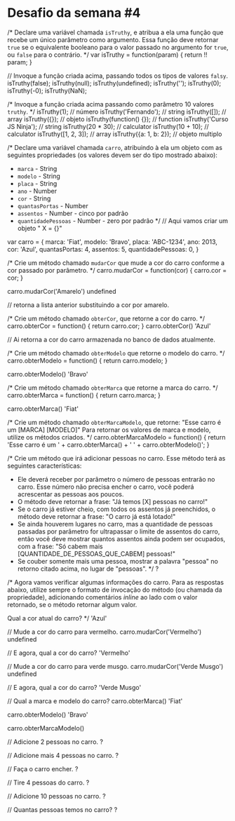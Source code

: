 # Desafio da semana #4

/*
Declare uma variável chamada `isTruthy`, e atribua a ela uma função que recebe um único parâmetro como argumento. Essa função deve retornar `true` se o equivalente booleano para o valor passado no argumento for `true`, ou `false` para o contrário.
*/
var isTruthy = function(param) {
    return !! param;
}

// Invoque a função criada acima, passando todos os tipos de valores `falsy`.
isTruthy(false);
isTruthy(null);
isTruthy(undefined);
isTruthy('');
isTruthy(0);
isTruthy(-0);
isTruthy(NaN);

/*
Invoque a função criada acima passando como parâmetro 10 valores `truthy`.
*/
isTruthy(1); // número
isTruthy('Fernando'); // string
isTruthy([]); // array
isTruthy({}); // objeto
isTruthy(function() {}); // function 
isTruthy('Curso JS Ninja'); // string
isTruthy(20 * 30); // calculator
isTruthy(10 + 10); // calculator
isTruthy([1, 2, 3]); // array
isTruthy({a: 1, b: 2}); // objeto multiplo 

/*
Declare uma variável chamada `carro`, atribuindo à ela um objeto com as
seguintes propriedades (os valores devem ser do tipo mostrado abaixo):
- `marca` - String
- `modelo` - String
- `placa` - String
- `ano` - Number
- `cor` - String
- `quantasPortas` - Number
- `assentos` - Number - cinco por padrão
- `quantidadePessoas` - Number - zero por padrão
*/
// Aqui vamos criar um objeto " X = {}" 

var carro = {
    marca: 'Fiat',
    modelo: 'Bravo',
    placa: 'ABC-1234',
    ano: 2013,
    cor: 'Azul',
    quantasPortas: 4,
    assentos: 5,
    quantidadePessoas: 0,
}

/*
Crie um método chamado `mudarCor` que mude a cor do carro conforme a cor
passado por parâmetro.
*/
carro.mudarCor = function(cor) {
    carro.cor = cor;
}

carro.mudarCor('Amarelo')
undefined

// retorna a lista anterior substituindo a cor por amarelo.

/*
Crie um método chamado `obterCor`, que retorne a cor do carro.
*/
carro.obterCor = function() {
    return carro.cor;
}
carro.obterCor()
'Azul'

// Ai retorna a cor do carro armazenada no banco de dados atualmente.

/*
Crie um método chamado `obterModelo` que retorne o modelo do carro.
*/
carro.obterModelo = function() {
    return carro.modelo;
}

carro.obterModelo()
'Bravo'

/*
Crie um método chamado `obterMarca` que retorne a marca do carro.
*/
carro.obterMarca = function() {
    return carro.marca;
}

carro.obterMarca()
'Fiat'

/*
Crie um método chamado `obterMarcaModelo`, que retorne:
"Esse carro é um [MARCA] [MODELO]"
Para retornar os valores de marca e modelo, utilize os métodos criados.
*/
carro.obterMarcaModelo = function() {
    return 'Esse carro é um ' + carro.obterMarca() + ' ' + carro.obterModelo()';
}

/*
Crie um método que irá adicionar pessoas no carro. Esse método terá as
seguintes características:
- Ele deverá receber por parâmetro o número de pessoas entrarão no carro. Esse
número não precisa encher o carro, você poderá acrescentar as pessoas aos
poucos.
- O método deve retornar a frase: "Já temos [X] pessoas no carro!"
- Se o carro já estiver cheio, com todos os assentos já preenchidos, o método
deve retornar a frase: "O carro já está lotado!"
- Se ainda houverem lugares no carro, mas a quantidade de pessoas passadas por
parâmetro for ultrapassar o limite de assentos do carro, então você deve
mostrar quantos assentos ainda podem ser ocupados, com a frase:
"Só cabem mais [QUANTIDADE_DE_PESSOAS_QUE_CABEM] pessoas!"
- Se couber somente mais uma pessoa, mostrar a palavra "pessoa" no retorno
citado acima, no lugar de "pessoas".
*/
?

/*
Agora vamos verificar algumas informações do carro. Para as respostas abaixo,
utilize sempre o formato de invocação do método (ou chamada da propriedade),
adicionando comentários _inline_ ao lado com o valor retornado, se o método
retornar algum valor.

Qual a cor atual do carro?
*/
'Azul'

// Mude a cor do carro para vermelho.
carro.mudarCor('Vermelho')
undefined

// E agora, qual a cor do carro?
'Vermelho'

// Mude a cor do carro para verde musgo.
carro.mudarCor('Verde Musgo')
undefined

// E agora, qual a cor do carro?
'Verde Musgo'

// Qual a marca e modelo do carro?
carro.obterMarca()
'Fiat'

carro.obterModelo()
'Bravo'

carro.obterMarcaModelo()


// Adicione 2 pessoas no carro.
?

// Adicione mais 4 pessoas no carro.
?

// Faça o carro encher.
?

// Tire 4 pessoas do carro.
?

// Adicione 10 pessoas no carro.
?

// Quantas pessoas temos no carro?
?
```
